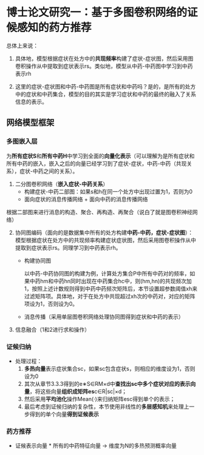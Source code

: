 # 博士论文研究一：基于多图卷积网络的证候感知的药方推荐
总体上来说：
1. 具体地，模型根据症状在处方中的**共现频率**构建了症状-症状图，然后采用图卷积操作从中提取到症状表示rs。类似地，模型从中药-中药图中学习到中药表示rh

2. 这里的症状-症状图和中药-中药图是所有症状和中药吗？是的，是所有的处方中的症状和中药集合，模型的目的其实是学习症状和中药的最终的融入了关系信息的表示。

## 网络模型框架

### 多图嵌入层

为**所有症状S**和**所有中药H**中学习到全面的**向量化表示**（可以理解为是所有症状和所有中药的嵌入，嵌入之后的向量已经学习到了症状-症状，中药-中药（共现关系），症状-中药之间的关系）。

1. 二分图卷积网络（**嵌入症状-中药关系**）
   - 构建症状-中药二部图：如果s和h在同一个处方中出现过置为1，否则为0
   -  面向症状的消息传播网络 + 面向中药的消息传播网络

根据二部图来进行消息的构造、聚合、再构造、再聚合（说白了就是图卷积神经网络）

2. 协同图编码（面向的是数据集中所有的处方构建**中药-中药，症状-症状图**）：模型根据症状在处方中的共现频率构建症状症状图，然后采用图卷积操作从中提取到症状表示rs。同理学习到中药表示rh。
   - 构建协同图
        
        以中药-中药协同图的构建为例，计算处方集合P中所有中药对的频率，如果中药hm和中药hn同时出现在中药集合hc中，则(hm,hn)的共现频次加1，按照上述计数规则得到中药中药频次矩阵后，本节设置超参数阈值xh来过滤矩阵项。具体地，对于在处方中共现超过xh次的中药对，对应的矩阵项设为1，否则设为0。

   - 消息传播（采用单层图卷积网络处理协同图得到症状和中药的表示）

3. 信息融合（1和2进行求和操作）

### 证候归纳
- 处理过程：
  1. **多热向量**表示症状集合sc，如果sc包含症状s，则相应的维度设为1，否则设为0
  2. 其次从章节3.3.3得到的e∗S∈RM×d中**查找出sc中多个症状对应的表示向量**，将这些向量**组织成矩阵es**c∈R|sc|×d；
  3. 然后采用**平均池化**操作Mean(·)来归纳矩阵esc得到单个的表示；
  4. 最后考虑到证候归纳的复杂性，本节使用非线性的**多层感知机**来处理上一步得到的单个向量**得到证候表示**

### 药方推荐

- 证候表示向量 \* 所有的中药特征向量 -\> 维度为N的多热预测概率向量





